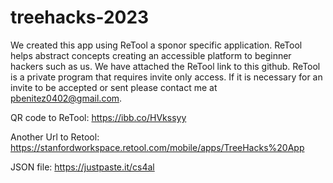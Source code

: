 # treehacks-2023
We created this app using ReTool a sponor specific application. ReTool helps abstract concepts creating an accessible platform to beginner hackers such as us. We have attached the ReTool link to this github. ReTool is a private program that requires invite only access. If it is necessary for an invite to be accepted or sent please contact me at pbenitez0402@gmail.com. 

QR code to ReTool: https://ibb.co/HVkssyy

Another Url to Retool: https://stanfordworkspace.retool.com/mobile/apps/TreeHacks%20App

JSON file: https://justpaste.it/cs4al
